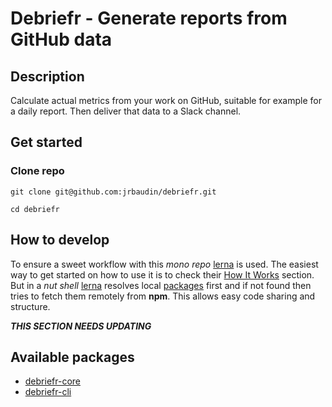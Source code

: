 # Debriefr - Generate reports from GitHub data

## Description

Calculate actual metrics from your work on GitHub, suitable for example for a daily report. Then deliver that data to a Slack channel.

## Get started

### Clone repo

```shell
git clone git@github.com:jrbaudin/debriefr.git
```

```shell
cd debriefr
```

## How to develop

To ensure a sweet workflow with this _mono repo_ [lerna](https://github.com/lerna/lerna) is used. The easiest way to get started on how to use it is to check their [How It Works](https://github.com/lerna/lerna#how-it-works) section. But in a _nut shell_ [lerna](https://github.com/lerna/lerna) resolves local [packages](/packages) first and if not found then tries to fetch them remotely from **npm**. This allows easy code sharing and structure.

_**THIS SECTION NEEDS UPDATING**_

## Available packages

- [debriefr-core](/packages/debriefr-core)
- [debriefr-cli](/packages/debriefr-cli)
